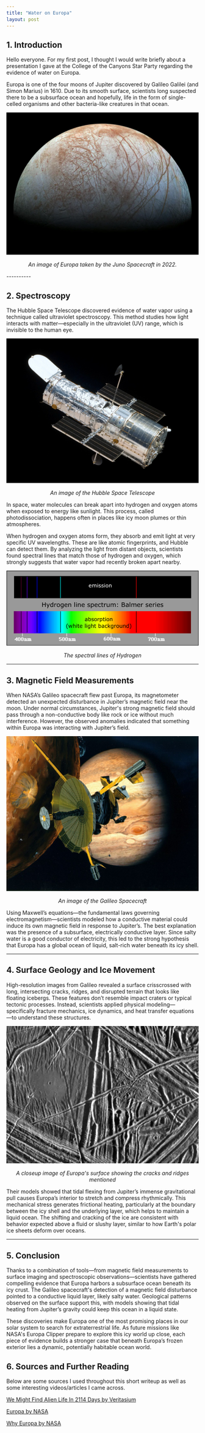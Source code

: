 ```yaml
---
title: "Water on Europa"
layout: post
---
```


## 1. Introduction
Hello everyone. For my first post, I thought I would write briefly about a presentation I gave at the College of the Canyons Star Party regarding the evidence of water on Europa. 

Europa is one of the four moons of Jupiter discovered by Galileo Galilei (and Simon Marius) in 1610. Due to its smooth surface, scientists long suspected there to be a subsurface ocean and hopefully, life in the form of single-celled organisms and other bacteria-like creatures in that ocean. 

![Europa image](/img/europa.png)

<p style="text-align: center;"><i>An image of Europa taken by the Juno Spacecraft in 2022.</i></p>
----------

## 2. Spectroscopy
The Hubble Space Telescope discovered evidence of water vapor using a technique called ultraviolet spectroscopy. This method studies how light interacts with matter—especially in the ultraviolet (UV) range, which is invisible to the human eye.

![Hubble Space Telescope image](/img/hubble.jpeg)

<p style="text-align: center;"><i>An image of the Hubble Space Telescope</i></p>

In space, water molecules can break apart into hydrogen and oxygen atoms when exposed to energy like sunlight. This process, called photodissociation, happens often in places like icy moon plumes or thin atmospheres.

When hydrogen and oxygen atoms form, they absorb and emit light at very specific UV wavelengths. These are like atomic fingerprints, and Hubble can detect them. By analyzing the light from distant objects, scientists found spectral lines that match those of hydrogen and oxygen, which strongly suggests that water vapor had recently broken apart nearby.

![Spectral Lines of Hydrogen image](/img/hy1.png)

<p style="text-align: center;"><i>The spectral lines of Hydrogen</i></p>

----------

## 3. Magnetic Field Measurements
When NASA’s Galileo spacecraft flew past Europa, its magnetometer detected an unexpected disturbance in Jupiter’s magnetic field near the moon. Under normal circumstances, Jupiter's strong magnetic field should pass through a non-conductive body like rock or ice without much interference. However, the observed anomalies indicated that something within Europa was interacting with Jupiter’s field.

![Galileo Spacecraft image](/img/galileo.jpeg)

<p style="text-align: center;"><i>An image of the Galileo Spacecraft</i></p>

Using Maxwell’s equations—the fundamental laws governing electromagnetism—scientists modeled how a conductive material could induce its own magnetic field in response to Jupiter’s. The best explanation was the presence of a subsurface, electrically conductive layer. Since salty water is a good conductor of electricity, this led to the strong hypothesis that Europa has a global ocean of liquid, salt-rich water beneath its icy shell.

----------

## 4. Surface Geology and Ice Movement

High-resolution images from Galileo revealed a surface crisscrossed with long, intersecting cracks, ridges, and disrupted terrain that looks like floating icebergs. These features don’t resemble impact craters or typical tectonic processes. Instead, scientists applied physical modeling—specifically fracture mechanics, ice dynamics, and heat transfer equations—to understand these structures.

![Closeup of Europa image](/img/closeup1.jpg)

<p style="text-align: center;"><i>A closeup image of Europa's surface showing the cracks and ridges mentioned</i></p>

Their models showed that tidal flexing from Jupiter’s immense gravitational pull causes Europa’s interior to stretch and compress rhythmically. This mechanical stress generates frictional heating, particularly at the boundary between the icy shell and the underlying layer, which helps to maintain a liquid ocean. The shifting and cracking of the ice are consistent with behavior expected above a fluid or slushy layer, similar to how Earth's polar ice sheets deform over oceans.

----------

## 5. Conclusion

Thanks to a combination of tools—from magnetic field measurements to surface imaging and spectroscopic observations—scientists have gathered compelling evidence that Europa harbors a subsurface ocean beneath its icy crust. The Galileo spacecraft's detection of a magnetic field disturbance pointed to a conductive liquid layer, likely salty water. Geological patterns observed on the surface support this, with models showing that tidal heating from Jupiter’s gravity could keep this ocean in a liquid state. 

These discoveries make Europa one of the most promising places in our solar system to search for extraterrestrial life. As future missions like NASA's Europa Clipper prepare to explore this icy world up close, each piece of evidence builds a stronger case that beneath Europa’s frozen exterior lies a dynamic, potentially habitable ocean world.

## 6. Sources and Further Reading

Below are some sources I used throughout this short writeup as well as some interesting videos/articles I came across.

[We Might Find Alien Life In 2114 Days by Veritasium](https://youtu.be/DJO_9auJhJQ?feature=shared)

[Europa by NASA](https://science.nasa.gov/jupiter/jupiter-moons/europa/)

[Why Europa by NASA](https://europa.nasa.gov/why-europa/evidence-for-an-ocean/)





